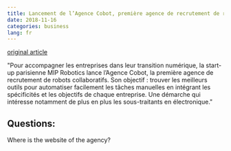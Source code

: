 ```yaml
---
title: Lancement de l’Agence Cobot, première agence de recrutement de robots collaboratifs
date: 2018-11-16
categories: business
lang: fr
---
```


[original article](https://www.vipress.net/lancement-de-lagence-cobot-premiere-agence-de-recrutement-de-robots-collaboratifs/)

"Pour accompagner les entreprises dans leur transition numérique, la start-up parisienne MIP Robotics lance l’Agence Cobot, la première agence de recrutement de robots collaboratifs. Son objectif : trouver les meilleurs outils pour automatiser facilement les tâches manuelles en intégrant les spécificités et les objectifs de chaque entreprise. Une démarche qui intéresse notamment de plus en plus les sous-traitants en électronique."

## Questions:
Where is the website of the agency?
